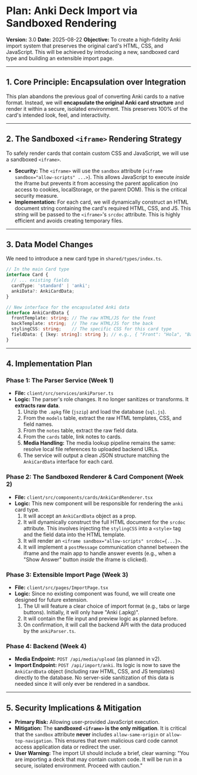 # Plan: Anki Deck Import via Sandboxed Rendering

**Version:** 3.0
**Date:** 2025-08-22
**Objective:** To create a high-fidelity Anki import system that preserves the original card's HTML, CSS, and JavaScript. This will be achieved by introducing a new, sandboxed card type and building an extensible import page.

---

## 1. Core Principle: Encapsulation over Integration

This plan abandons the previous goal of converting Anki cards to a native format. Instead, we will **encapsulate the original Anki card structure** and render it within a secure, isolated environment. This preserves 100% of the card's intended look, feel, and interactivity.

---

## 2. The Sandboxed `<iframe>` Rendering Strategy

To safely render cards that contain custom CSS and JavaScript, we will use a sandboxed `<iframe>`.

*   **Security:** The `<iframe>` will use the `sandbox` attribute (`<iframe sandbox="allow-scripts" ...>`). This allows JavaScript to execute *inside* the iframe but prevents it from accessing the parent application (no access to cookies, localStorage, or the parent DOM). This is the critical security measure.
*   **Implementation:** For each card, we will dynamically construct an HTML document string containing the card's required HTML, CSS, and JS. This string will be passed to the `<iframe>`'s `srcdoc` attribute. This is highly efficient and avoids creating temporary files.

---

## 3. Data Model Changes

We need to introduce a new card type in `shared/types/index.ts`.

```typescript
// In the main Card type
interface Card {
  // ... existing fields
  cardType: 'standard' | 'anki';
  ankiData?: AnkiCardData;
}

// New interface for the encapsulated Anki data
interface AnkiCardData {
  frontTemplate: string; // The raw HTML/JS for the front
  backTemplate: string;  // The raw HTML/JS for the back
  stylingCSS: string;    // The specific CSS for this card type
  fieldData: { [key: string]: string }; // e.g., { "Front": "Hola", "Back": "Hello" }
}
```

---

## 4. Implementation Plan

### Phase 1: The Parser Service (Week 1)

*   **File:** `client/src/services/ankiParser.ts`
*   **Logic:** The parser's role changes. It no longer sanitizes or transforms. It **extracts raw data**.
    1.  Unzip the `.apkg` file (`jszip`) and load the database (`sql.js`).
    2.  From the `models` table, extract the raw HTML templates, CSS, and field names.
    3.  From the `notes` table, extract the raw field data.
    4.  From the `cards` table, link notes to cards.
    5.  **Media Handling:** The media lookup pipeline remains the same: resolve local file references to uploaded backend URLs.
    6.  The service will output a clean JSON structure matching the `AnkiCardData` interface for each card.

### Phase 2: The Sandboxed Renderer & Card Component (Week 2)

*   **File:** `client/src/components/cards/AnkiCardRenderer.tsx`
*   **Logic:** This new component will be responsible for rendering the `anki` card type.
    1.  It will accept an `AnkiCardData` object as a prop.
    2.  It will dynamically construct the full HTML document for the `srcdoc` attribute. This involves injecting the `stylingCSS` into a `<style>` tag and the field data into the HTML template.
    3.  It will render an `<iframe sandbox="allow-scripts" srcdoc={...}>`.
    4.  It will implement a `postMessage` communication channel between the iframe and the main app to handle answer events (e.g., when a "Show Answer" button *inside* the iframe is clicked).

### Phase 3: Extensible Import Page (Week 3)

*   **File:** `client/src/pages/ImportPage.tsx`
*   **Logic:** Since no existing component was found, we will create one designed for future extension.
    1.  The UI will feature a clear choice of import format (e.g., tabs or large buttons). Initially, it will only have "Anki (.apkg)".
    2.  It will contain the file input and preview logic as planned before.
    3.  On confirmation, it will call the backend API with the data produced by the `ankiParser.ts`.

### Phase 4: Backend (Week 4)

*   **Media Endpoint:** `POST /api/media/upload` (as planned in v2).
*   **Import Endpoint:** `POST /api/import/anki`. Its logic is now to save the `AnkiCardData` object (including raw HTML, CSS, and JS templates) directly to the database. No server-side sanitization of this data is needed since it will only ever be rendered in a sandbox.

---

## 5. Security Implications & Mitigation

*   **Primary Risk:** Allowing user-provided JavaScript execution.
*   **Mitigation:** The **sandboxed `<iframe>` is the only mitigation**. It is critical that the `sandbox` attribute **never** includes `allow-same-origin` or `allow-top-navigation`. This ensures that even malicious card code cannot access application data or redirect the user.
*   **User Warning:** The import UI should include a brief, clear warning: "You are importing a deck that may contain custom code. It will be run in a secure, isolated environment. Proceed with caution."
